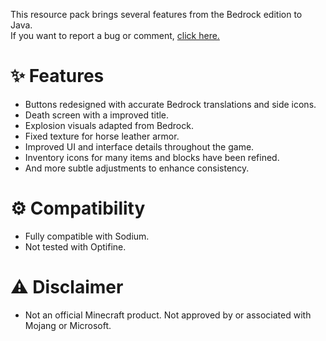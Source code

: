 This resource pack brings several features from the Bedrock edition to Java.  
If you want to report a bug or comment, [click here.](https://www.curseforge.com/)

# ✨ Features
- Buttons redesigned with accurate Bedrock translations and side icons.
- Death screen with a improved title.
- Explosion visuals adapted from Bedrock.
- Fixed texture for horse leather armor.
- Improved UI and interface details throughout the game.
- Inventory icons for many items and blocks have been refined.
- And more subtle adjustments to enhance consistency.

# ⚙️ Compatibility
- Fully compatible with Sodium.
- Not tested with Optifine.

# ⚠️ Disclaimer
- Not an official Minecraft product. Not approved by or associated with Mojang or Microsoft.